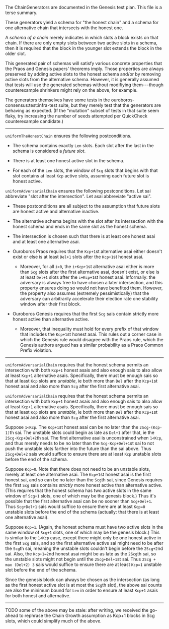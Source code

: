 The ChainGenerators are documented in the Genesis test plan.
This file is a terse summary.

These generators yield a schema for "the honest chain" and a schema for one alternative chain that intersects with the honest one.

A _schema of a chain_ merely indicates in which slots a block exists on that chain.
If there are only empty slots between two active slots in a schema, then it is required that the block in the younger slot extends the block in the older slot.

This generated pair of schemas will satisfy various concrete properties that the Praos and Genesis papers' theorems imply.
Those properties are always preserved by adding active slots to the honest schema and/or by removing active slots from the alternative schema.
However, it is generally assumed that tests will use the generated schemas without modifiying them---though counterexample shrinkers might rely on the above, for example.

The generators themselves have some tests in the ouroboros-consensus:test:infra-test suite, but they merely test that the generators are behaving as expected.
(If the "mutation" subset of tests in that suite seem flaky, try increasing the number of seeds attempted per QuickCheck counterexample candidate.)

-----

`uniformTheHonestChain` ensures the following postconditions.

- The schema contains exactly `Len` slots.
  Each slot after the last in the schema is considered a _future slot_.

- There is at least one honest active slot in the schema.

- For each of the `Len` slots, the window of `Scg` slots that begins with that slot contains at least `Kcp` active slots, assuming each future slot is honest active.

`uniformAdversarialChain` ensures the following postconditions.
Let sai abbreviate "slot after the intersection".
Let asai abbreviate "active sai".

- These postconditions are all subject to the assumption that future slots are honest active and alternative inactive.

- The alternative schema begins with the slot after its intersection with the honest schema and ends in the same slot as the honest schema.

- The intersection is chosen such that there is at least one honest asai and at least one alternative asai.

- Ouroboros Praos requires that the `Kcp+1`st alternative asai either doesn't exist or else is at least `Del+1` slots after the `Kcp+1`st honest asai.

    - Moreover, for all `i>0`, the `i+Kcp+1`st alternative asai either is more than `Scg` slots after the first alternative asai, doesn't exist, or else is at least `Del+1` slots after the `i+Kcp+1`st honest asai.
      Informally: the adversary is always free to have chosen a later intersection, and this property ensures doing so would not have benefited them.
      However, the property also assumes (extremely pessimistically) that the adversary can arbitrarily accelerate their election rate one stability window after their first block.

- Ouroboros Genesis requires that the first `Scg` sais contain strictly more honest active than alternative active.

    - Moreover, that inequality must hold for every prefix of that window that includes the `Kcp+1`st honest asai.
      This rules out a corner case in which the Genesis rule would disagree with the Praos rule, which the Genesis authors argued has a similar probability as a Praos Common Prefix violation.

-----

`uniformAdversarialChain` requires that the honest schema permits an intersection with both `Kcp+1` honest asais and also enough sais to also allow at least `Kcp+1` alternative asais.
Specifically, there must be enough sais so that at least `Kcp` slots are _unstable_, ie both more than `Del` after the `Kcp+1`st honest asai and also more than `Scg` after the first alternative asai.

`uniformAdversarialChain` requires that the honest schema permits an intersection with both `Kcp+1` honest asais and also enough sais to also allow at least `Kcp+1` alternative asais.
Specifically, there must be enough sais so that at least `Kcp` slots are _unstable_, ie both more than `Del` after the `Kcp+1`st honest asai and also more than `Scg` after the first alternative asai.

Suppose `1<Kcp`.
The `Kcp+1`st honest asai can be no later than the `2Scg-(Kcp-1)`th sai.
The unstable slots could begin as late as `Del+1` after that, ie the `2Scg-Kcp+Del+2`th sai.
The first alternative asai is unconstrained when `1<Kcp`, and thus merely needs to be no later than the `Scg-Kcp+Del+1`st sai to not push the unstable slots farther into the future than the sai above.
Thus `2Scg+Del+2` sais would suffice to ensure there are at least `Kcp` unstable slots before the end of the schema.

Suppose `Kcp=0`.
Note that there does not need to be an unstable slots, merely at least one alternative asai.
The `Kcp+1`st honest asai is the first honest sai, and so can be no later than the `Scg`th sai, since Genesis requires the first `Scg` sais contains _strictly_ more honest active than alternative active.
(This requires that the honest schema has two active slots in the same window of `Scg+1` slots, one of which may be the genesis block.)
Thus it's possible that the first alternative asai can be no sooner than `Scg+Del+1`.
Thus `Scg+Del+1` sais would suffice to ensure there are at least `Kcp=0` unstable slots before the end of the schema (actually: that there is at least one alternative asai).

Suppose `Kcp=1`.
(Again, the honest schema must have two active slots in the same window of `Scg+1` slots, one of which may be the genesis block.)
This is similar to the `1<Kcp` case, except there might only be one honest active in the first `Scg` sais, and so the first alternative active sai might need to be after the `Scg`th sai, meaning the unstable slots couldn't begin before the `2Scg+2`nd sai.
Also, the `Kcp+1=2`nd honest asai might be as late as the `2Scg`th sai, so the unstable slots might not begin until the `2Scg+Del+1`st sai.
Thus `2Scg + max (Del+2) 3` sais would suffice to ensure there are at least `Kcp=1` unstable slot before the end of the schema.

Since the genesis block can always be chosen as the intersection (as long as the first honest active slot is at most the `Scg`th slot), the above sai counts are also the minimum bound for `Len` in order to ensure at least `Kcp+1` asais for both honest and alternative.

-----

TODO some of the above may be stale: after writing, we received the go-ahead to rephrase the Chain Growth assumption as Kcp+1 blocks in Scg slots, which could simplify much of the above.
